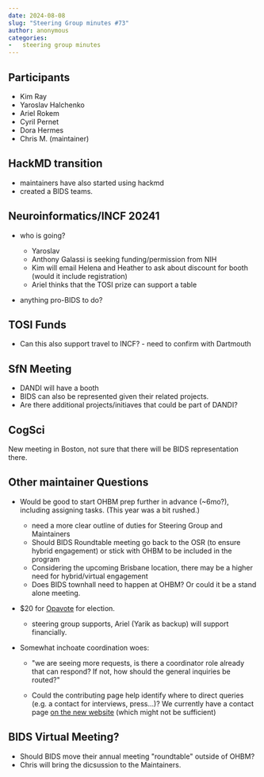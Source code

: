 ```yaml
---
date: 2024-08-08
slug: "Steering Group minutes #73"
author: anonymous
categories:
-   steering group minutes
---
```


<!-- more -->

## Participants

-   Kim Ray
-   Yaroslav Halchenko
-   Ariel Rokem
-   Cyril Pernet
-   Dora Hermes
-   Chris M. (maintainer)

## HackMD transition

-   maintainers have also started using hackmd
-   created a BIDS teams.

## Neuroinformatics/INCF 20241

-   who is going?

    -   Yaroslav
    -   Anthony Galassi is seeking funding/permission from NIH
    -   Kim will email Helena and Heather to ask about discount for booth (would it include registration)
    -   Ariel thinks that the TOSI prize can support a table

-   anything pro-BIDS to do?

## TOSI Funds

-   Can this also support travel to INCF? - need to confirm with Dartmouth

## SfN Meeting

-   DANDI will have a booth
-   BIDS can also be represented given their related projects.
-   Are there additional projects/initiaves that could be part of DANDI?

## CogSci

New meeting in Boston, not sure that there will be BIDS representation there.

## Other maintainer Questions

-   Would be good to start OHBM prep further in advance (~6mo?), including assigning tasks. (This year was a bit rushed.)
    -   need a more clear outline of duties for Steering Group and Maintainers
    -   Should BIDS Roundtable meeting go back to the OSR (to ensure hybrid engagement) or stick with OHBM to be included in the program
    -   Considering the upcoming Brisbane location, there may be a higher need for hybrid/virtual engagement
    -   Does BIDS townhall need to happen at OHBM? Or could it be a stand alone meeting.

-   $20 for [Opavote](https://opavote.com/) for election.
    -   steering group supports, Ariel (Yarik as backup) will support financially.

-   Somewhat inchoate coordination woes:

    -   "we are seeing more requests, is there a coordinator role already that can respond?
        If not, how should the general inquiries be routed?"

    -   Could the contributing page help identify where to direct queries (e.g. a contact for interviews, press...)?
        We currently have a contact page [on the new website](https://bids-standard.org/contact/index.html)
        (which might not be sufficient)

## BIDS Virtual Meeting?

-   Should BIDS move their annual meeting "roundtable" outside of OHBM?
-   Chris will bring the dicsussion to the Maintainers.
